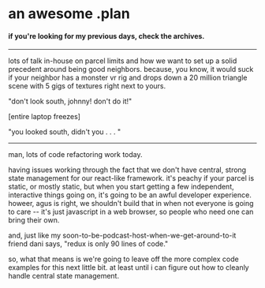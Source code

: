 # an awesome .plan

#### if you're looking for my previous days, check the archives.

---

lots of talk in-house on parcel limits and how we want to set up a solid precedent around being good neighbors.  because, you know, it would suck if your neighbor has a monster vr rig and drops down a 20 million triangle scene with 5 gigs of textures right next to yours.

"don't look south, johnny!  don't do it!"

[entire laptop freezes]

"you looked south, didn't you . . . "

---

man, lots of code refactoring work today.

having issues working through the fact that we don't have central, strong state management for our react-like framework.  it's peachy if your parcel is static, or mostly static, but when you start getting a few independent, interactive things going on, it's going to be an awful developer experience.  howeer, agus is right, we shouldn't build that in when not everyone is going to care -- it's just javascript in a web browser, so people who need one can bring their own.

and, just like my soon-to-be-podcast-host-when-we-get-around-to-it friend dani says, "redux is only 90 lines of code."

so, what that means is we're going to leave off the more complex code examples for this next little bit.  at least until i can figure out how to cleanly handle central state management.

